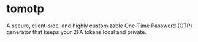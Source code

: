 # tomotp
A secure, client-side, and highly customizable One-Time Password (OTP) generator that keeps your 2FA tokens local and private.
